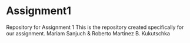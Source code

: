 # Assignment1
Repository for Assignment 1
This is the repository created specifically for our assignment.
Mariam Sanjuch & Roberto Martinez B. Kukutschka